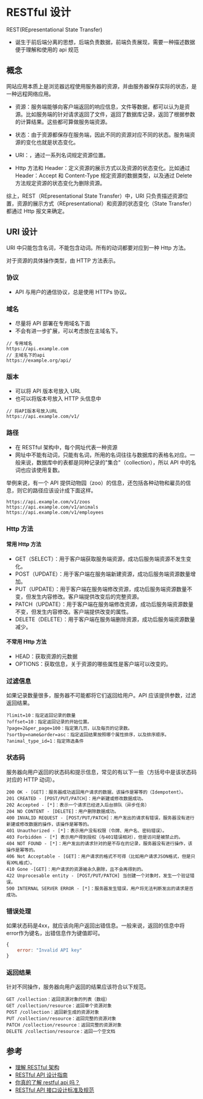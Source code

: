 # RESTful 设计

REST(REpresentational State Transfer)

- 诞生于前后端分离的思想，后端负责数据，前端负责展现，需要一种描述数据便于理解和使用的 api 规范

## 概念

网站应用本质上是浏览器远程使用服务器的资源，并由服务器保存实际的状态，是一种远程网络应用。

- 资源：服务端能够向客户端返回的响应信息，文件等数据，都可以认为是资源。比如服务端的针对请求返回了文件，返回了数据库记录，返回了根据参数的计算结果。这些都可算做服务端资源。
- 状态：由于资源都保存在服务端，因此不同的资源对应不同的状态。服务端资源的变化也就是状态变化。

- URI：，通过一系列名词规定资源位置。
- Http 方法和 Header：定义资源的展示方式以及资源的状态变化。比如通过 Header：Accept 和 Content-Type 规定资源的数据类型，以及通过 Delete 方法规定资源的状态变化为删除资源。

综上，REST（REpresentational State Transfer）中，URI 只负责描述资源位置，资源的展示方式（REpresentational）和资源的状态变化（State Transfer）都通过 Http 报文来确定。

## URI 设计

URI 中只能包含名词，不能包含动词。所有的动词都要对应到一种 Http 方法。

对于资源的具体操作类型，由 HTTP 方法表示。

### 协议

- API 与用户的通信协议，总是使用 HTTPs 协议。

### 域名

- 尽量将 API 部署在专用域名下面
- 不会有进一步扩展，可以考虑放在主域名下。

```http
// 专用域名
https://api.example.com
// 主域名下的api
https://example.org/api/
```

### 版本

- 可以将 API 版本号放入 URL
- 也可以将版本号放入 HTTP 头信息中

```http
// 将API版本号放入URL
https://api.example.com/v1/
```

### 路径

- 在 RESTful 架构中，每个网址代表一种资源
- 网址中不能有动词，只能有名词，所用的名词往往与数据库的表格名对应。一般来说，数据库中的表都是同种记录的"集合"（collection），所以 API 中的名词也应该使用复数。

举例来说，有一个 API 提供动物园（zoo）的信息，还包括各种动物和雇员的信息，则它的路径应该设计成下面这样。

```http
https://api.example.com/v1/zoos
https://api.example.com/v1/animals
https://api.example.com/v1/employees
```

### Http 方法

#### 常用 Http 方法

- GET（SELECT）：用于客户端获取服务端资源，成功后服务端资源不发生变化。
- POST（UPDATE）：用于客户端在服务端新建资源，成功后服务端资源数量增加。
- PUT（UPDATE）：用于客户端在服务端修改资源，成功后服务端资源数量不变，但发生内容修改。客户端提供改变后的完整资源。
- PATCH（UPDATE）：用于客户端在服务端修改资源，成功后服务端资源数量不变，但发生内容修改。客户端提供改变的属性。
- DELETE（DELETE）：用于客户端在服务端删除资源，成功后服务端资源数量减少。

#### 不常用 Http 方法

- HEAD：获取资源的元数据
- OPTIONS：获取信息，关于资源的哪些属性是客户端可以改变的。

### 过滤信息

如果记录数量很多，服务器不可能都将它们返回给用户。API 应该提供参数，过滤返回结果。

```http
?limit=10：指定返回记录的数量
?offset=10：指定返回记录的开始位置。
?page=2&per_page=100：指定第几页，以及每页的记录数。
?sortby=name&order=asc：指定返回结果按照哪个属性排序，以及排序顺序。
?animal_type_id=1：指定筛选条件
```

### 状态码

服务器向用户返回的状态码和提示信息，常见的有以下一些（方括号中是该状态码对应的 HTTP 动词）。

```http
200 OK - [GET]：服务器成功返回用户请求的数据，该操作是幂等的（Idempotent）。
201 CREATED - [POST/PUT/PATCH]：用户新建或修改数据成功。
202 Accepted - [*]：表示一个请求已经进入后台排队（异步任务）
204 NO CONTENT - [DELETE]：用户删除数据成功。
400 INVALID REQUEST - [POST/PUT/PATCH]：用户发出的请求有错误，服务器没有进行新建或修改数据的操作，该操作是幂等的。
401 Unauthorized - [*]：表示用户没有权限（令牌、用户名、密码错误）。
403 Forbidden - [*] 表示用户得到授权（与401错误相对），但是访问是被禁止的。
404 NOT FOUND - [*]：用户发出的请求针对的是不存在的记录，服务器没有进行操作，该操作是幂等的。
406 Not Acceptable - [GET]：用户请求的格式不可得（比如用户请求JSON格式，但是只有XML格式）。
410 Gone -[GET]：用户请求的资源被永久删除，且不会再得到的。
422 Unprocesable entity - [POST/PUT/PATCH] 当创建一个对象时，发生一个验证错误。
500 INTERNAL SERVER ERROR - [*]：服务器发生错误，用户将无法判断发出的请求是否成功。
```

### 错误处理

如果状态码是4xx，就应该向用户返回出错信息。一般来说，返回的信息中将error作为键名，出错信息作为键值即可。
```js
{
    error: "Invalid API key"
}
```

### 返回结果

针对不同操作，服务器向用户返回的结果应该符合以下规范。

```http
GET /collection：返回资源对象的列表（数组）
GET /collection/resource：返回单个资源对象
POST /collection：返回新生成的资源对象
PUT /collection/resource：返回完整的资源对象
PATCH /collection/resource：返回完整的资源对象
DELETE /collection/resource：返回一个空文档
```

## 参考

- [理解 RESTful 架构](http://www.ruanyifeng.com/blog/2011/09/restful.html)
- [RESTful API 设计指南](http://www.ruanyifeng.com/blog/2014/05/restful_api.html)
- [你真的了解 restful api 吗？](https://www.jianshu.com/p/a35bad7dbc54)
- [RESTful API 接口设计标准及规范](https://blog.csdn.net/qq_41606973/article/details/86352787)
